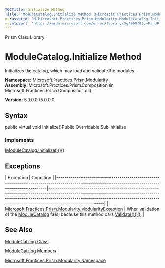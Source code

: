 ```yaml
---
TOCTitle: Initialize Method
Title: 'ModuleCatalog.Initialize Method (Microsoft.Practices.Prism.Modularity)'
ms:assetid: 'M:Microsoft.Practices.Prism.Modularity.ModuleCatalog.Initialize'
ms:mtpsurl: 'https://msdn.microsoft.com/en-us/library/Gg405880(v=PandP.50)'
---
```


Prism Class Library

ModuleCatalog.Initialize Method
===================================

Initializes the catalog, which may load and validate the modules.

**Namespace:** [Microsoft.Practices.Prism.Modularity](https://msdn.microsoft.com/n:microsoft.practices.prism.modularity)
**Assembly:** Microsoft.Practices.Prism.Composition (in Microsoft.Practices.Prism.Composition.dll)

**Version:** 5.0.0.0 (5.0.0.0)

## Syntax


<span id="syntaxToggle"></span>public virtual void Initialize()Public Overridable Sub Initialize
### Implements

[IModuleCatalog.Initialize()()()](https://msdn.microsoft.com/m:microsoft.practices.prism.modularity.imodulecatalog.initialize)

Exceptions
----------

<span id="exceptionsToggle"></span>
| Exception                                                                                                                                             | Condition                                                                                                                                                                                                                                                            |
|-------------------------------------------------------------------------------------------------------------------------------------------------------|----------------------------------------------------------------------------------------------------------------------------------------------------------------------------------------------------------------------------------------------------------------------|
| [Microsoft.Practices.Prism.Modularity.ModularityException](https://msdn.microsoft.com/t:microsoft.practices.prism.modularity.modularityexception) | When validation of the [ModuleCatalog](https://msdn.microsoft.com/t:microsoft.practices.prism.modularity.modulecatalog) fails, because this method calls [Validate()()()](https://msdn.microsoft.com/m:microsoft.practices.prism.modularity.modulecatalog.validate). |

See Also
--------


[ModuleCatalog Class](https://msdn.microsoft.com/t:microsoft.practices.prism.modularity.modulecatalog)

[ModuleCatalog Members](https://msdn.microsoft.com/allmembers.t:microsoft.practices.prism.modularity.modulecatalog)

[Microsoft.Practices.Prism.Modularity Namespace](https://msdn.microsoft.com/n:microsoft.practices.prism.modularity)
